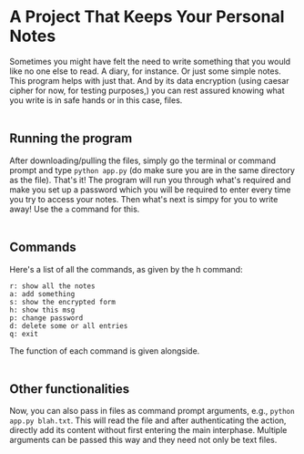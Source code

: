 # A Project That Keeps Your Personal Notes

Sometimes you might have felt the need to write something that you would like no one else to read. A diary, for instance. Or just some simple notes.<br>
This program helps with just that.
And by its data encryption (using caesar cipher for now, for testing purposes,) you can rest assured knowing what you write is in safe hands or in this case, files.<br><br/>


## Running the program

After downloading/pulling the files, simply go the terminal or command prompt and type `python app.py` (do make sure you are in the same directory as the file).
That's it! The program will run you through what's required and make you set up a password which you will be required to enter every time you try to access your notes.
Then what's next is simpy for you to write away! Use the `a` command for this.<br><br/>


## Commands

Here's a list of all the commands, as given by the h command:
```
r: show all the notes
a: add something
s: show the encrypted form
h: show this msg
p: change password
d: delete some or all entries
q: exit
```
The function of each command is given alongside. <br><br/>

## Other functionalities

Now, you can also pass in files as command prompt arguments,
e.g., `python app.py blah.txt`.
This will read the file and after authenticating the action, directly add its content without first entering the main interphase.
Multiple arguments can be passed this way and they need not only be text files.

